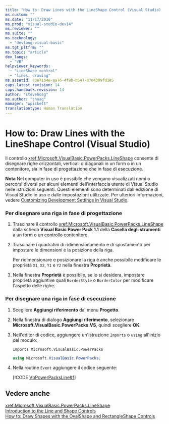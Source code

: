 ```yaml
---
title: "How to: Draw Lines with the LineShape Control (Visual Studio) | Microsoft Docs"
ms.custom: ""
ms.date: "11/17/2016"
ms.prod: "visual-studio-dev14"
ms.reviewer: ""
ms.suite: ""
ms.technology: 
  - "devlang-visual-basic"
ms.tgt_pltfrm: ""
ms.topic: "article"
dev_langs: 
  - "VB"
helpviewer_keywords: 
  - "LineShape control"
  - "lines, drawing"
ms.assetid: 83e71b4e-aa76-4f9b-b547-8704309fd1e5
caps.latest.revision: 14
caps.handback.revision: 14
author: "stevehoag"
ms.author: "shoag"
manager: "wpickett"
translationtype: Human Translation
---
```

# How to: Draw Lines with the LineShape Control (Visual Studio)
Il controllo <xref:Microsoft.VisualBasic.PowerPacks.LineShape> consente di disegnare righe orizzontali, verticali o diagonali in un form o in un contenitore, sia in fase di progettazione che in fase di esecuzione.  
  
 **Nota** Nel computer in uso è possibile che vengano visualizzati nomi o percorsi diversi per alcuni elementi dell'interfaccia utente di Visual Studio nelle istruzioni seguenti.  Questi elementi sono determinati dall'edizione di Visual Studio in uso e dalle impostazioni utilizzate.  Per ulteriori informazioni, vedere [Customizing Development Settings in Visual Studio](http://msdn.microsoft.com/it-it/22c4debb-4e31-47a8-8f19-16f328d7dcd3).  
  
### Per disegnare una riga in fase di progettazione  
  
1.  Trascinare il controllo <xref:Microsoft.VisualBasic.PowerPacks.LineShape> dalla scheda **Visual Basic Power Pack 1.1** della **Casella degli strumenti** a un form o un controllo contenitore.  
  
2.  Trascinare i quadratini di ridimensionamento e di spostamento per impostare le dimensioni e la posizione della riga.  
  
     Per ridimensionare e posizionare la riga è anche possibile modificare le proprietà `X1`, `X2`, `Y1` e `Y2` nella finestra **Proprietà**.  
  
3.  Nella finestra **Proprietà** è possibile, se lo si desidera, impostare proprietà aggiuntive quali `BorderStyle` o `BorderColor` per modificare l'aspetto delle righe.  
  
### Per disegnare una riga in fase di esecuzione  
  
1.  Scegliere **Aggiungi riferimento** dal menu **Progetto**.  
  
2.  Nella finestra di dialogo **Aggiungi riferimento**, selezionare **Microsoft.VisualBasic.PowerPacks.VS**, quindi scegliere **OK**.  
  
3.  Nell'editor di codice, aggiungere un'istruzione `Imports` o `using` all'inizio del modulo:  
  
    ```vb#  
    Imports Microsoft.VisualBasic.PowerPacks  
    ```  
  
    ```c#  
    using Microsoft.VisualBasic.PowerPacks;  
    ```  
  
4.  Nella routine `Event` aggiungere il codice seguente:  
  
     [!CODE [VbPowerPacksLine#1](../CodeSnippet/VS_Snippets_VBCSharp/VbPowerPacksLine#1)]  
  
## Vedere anche  
 <xref:Microsoft.VisualBasic.PowerPacks.LineShape>   
 [Introduction to the Line and Shape Controls](../../../visual-basic/developing-apps/windows-forms/introduction-to-the-line-and-shape-controls-visual-studio.md)   
 [How to: Draw Shapes with the OvalShape and RectangleShape Controls](../../../visual-basic/developing-apps/windows-forms/how-to-draw-shapes-with-the-ovalshape-and-rectangleshape-controls.md)